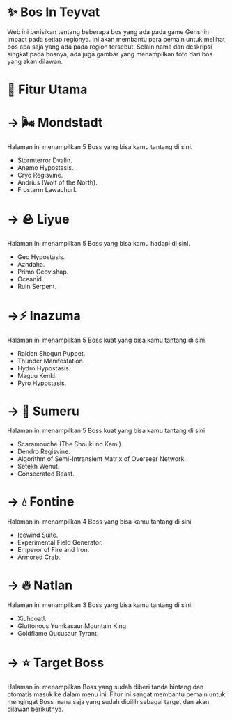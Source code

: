 # ✨ Bos In Teyvat

Web ini berisikan tentang beberapa bos yang ada pada game Genshin Impact pada setiap regionya. Ini akan membantu para pemain untuk melihat bos apa saja yang ada pada region tersebut. Selain nama dan deskripsi singkat pada bosnya, ada juga gambar yang menampilkan foto dari bos yang akan dilawan.

# 📜 Fitur Utama

# → 🌬️ Mondstadt
Halaman ini menampilkan 5 Boss yang bisa kamu tantang di sini.
- Stormterror Dvalin.
- Anemo Hypostasis.
- Cryo Regisvine.
- Andrius (Wolf of the North).
- Frostarm Lawachurl.
# → 🪨 Liyue
Halaman ini menampilkan 5 Boss yang bisa kamu hadapi di sini.
- Geo Hypostasis.
- Azhdaha.
- Primo Geovishap.
- Oceanid.
- Ruin Serpent.
# →⚡ Inazuma
Halaman ini menampilkan 5 Boss kuat yang bisa kamu tantang di sini.
- Raiden Shogun Puppet.
- Thunder Manifestation.
- Hydro Hypostasis.
- Maguu Kenki.
- Pyro Hypostasis.
# → 🌿 Sumeru
Halaman ini menampilkan 5 Boss kuat yang bisa kamu tantang di sini.
- Scaramouche (The Shouki no Kami).
- Dendro Regisvine.
- Algorithm of Semi-Intransient Matrix of Overseer Network.
- Setekh Wenut.
- Consecrated Beast.
# → 💧 Fontine
Halaman ini menampilkan 4 Boss yang bisa kamu tantang di sini.
- Icewind Suite.
- Experimental Field Generator.
- Emperor of Fire and Iron.
- Armored Crab.
# → 🔥 Natlan
Halaman ini menampilkan 3 Boss yang bisa kamu tantang di sini.
- Xiuhcoatl.
- Gluttonous Yumkasaur Mountain King.
- Goldflame Qucusaur Tyrant.
# → ⭐ Target Boss
Halaman ini menampilkan Boss yang sudah diberi tanda bintang dan otomatis masuk ke dalam menu ini. Fitur ini sangat membantu pemain untuk mengingat Boss mana saja yang sudah dipilih sebagai target dan akan dilawan berikutnya.
